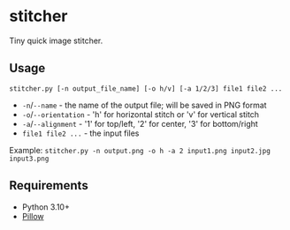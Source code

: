 # stitcher
Tiny quick image stitcher.

## Usage
```stitcher.py [-n output_file_name] [-o h/v] [-a 1/2/3] file1 file2 ...```
- `-n`/`--name` - the name of the output file; will be saved in PNG format
- `-o`/`--orientation` - \'h\' for horizontal stitch or \'v\' for vertical stitch
- `-a`/`--alignment` - \'1\' for top/left, \'2\' for center, \'3\' for bottom/right
- `file1 file2 ...` - the input files

Example: ```stitcher.py -n output.png -o h -a 2 input1.png input2.jpg input3.png```

## Requirements
- Python 3.10+
- [Pillow](https://python-pillow.org/)
